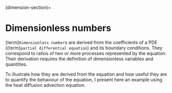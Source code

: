 (dimension-section)=
# Dimensionless numbers

{term}`Dimensionless number`s are derived from the coefficients of a PDE ({term}`partial differential equation`) and its boundary conditions. They correspond to ratios of two or more processes represented by the equation. Their derivation requires the definition of dimensionless variables and quantities.

To illustrate how they are derived from the equation and how useful they are to quantify the behaviour of the equation, I present here an example using the heat diffusion advection equation.
